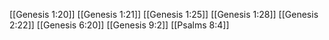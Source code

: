 [[Genesis 1:20]]
[[Genesis 1:21]]
[[Genesis 1:25]]
[[Genesis 1:28]]
[[Genesis 2:22]]
[[Genesis 6:20]]
[[Genesis 9:2]]
[[Psalms 8:4]]
